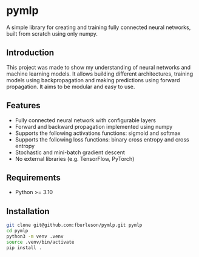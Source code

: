 # pymlp
A simple library for creating and training fully connected neural networks, built from scratch using only numpy.

## Introduction
This project was made to show my understanding of neural networks and machine learning models. It allows building different architectures, training models using backpropagation and making predictions using forward propagation. It aims to be modular and easy to use.

## Features
- Fully connected neural network with configurable layers
- Forward and backward propagation implemented using numpy
- Supports the following activations functions: sigmoid and softmax
- Supports the following loss functions: binary cross entropy and cross entropy
- Stochastic and mini-batch gradient descent
- No external libraries (e.g. TensorFlow, PyTorch)

## Requirements
- Python >= 3.10

## Installation
```bash
git clone git@github.com:fburleson/pymlp.git pymlp
cd pymlp
python3 -m venv .venv
source .venv/bin/activate 
pip install .

